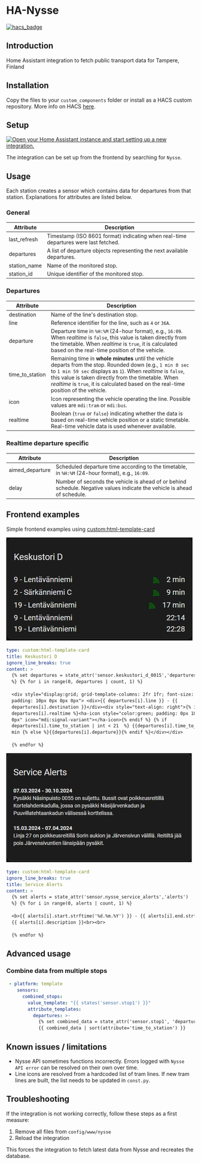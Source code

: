 # HA-Nysse

[![hacs_badge](https://img.shields.io/badge/HACS-Custom-41BDF5.svg?style=for-the-badge)](https://github.com/hacs/integration)

## Introduction

Home Assistant integration to fetch public transport data for Tampere, Finland

## Installation

Copy the files to your `custom_components` folder or install as a HACS custom repository. More info on HACS [here](https://hacs.xyz/).

## Setup

[![Open your Home Assistant instance and start setting up a new integration.](https://my.home-assistant.io/badges/config_flow_start.svg)](https://my.home-assistant.io/redirect/config_flow_start/?domain=nysse)

The integration can be set up from the frontend by searching for `Nysse`.

## Usage

Each station creates a sensor which contains data for departures from that station. Explanations for attributes are listed below.

### General

| Attribute    | Description                                                                         |
| ------------ | ----------------------------------------------------------------------------------- |
| last_refresh | Timestamp (ISO 8601 format) indicating when real-time departures were last fetched. |
| departures   | A list of departure objects representing the next available departures.             |
| station_name | Name of the monitored stop.                                                         |
| station_id   | Unique identifier of the monitored stop.                                            | 

### Departures

| Attribute       | Description                                                                                                                                                                                                                                                                                                                 |
| --------------- | --------------------------------------------------------------------------------------------------------------------------------------------------------------------------------------------------------------------------------------------------------------------------------------------------------------------------- |
| destination     | Name of the line's destination stop.                                                                                                                                                                                                                                                                                        |
| line            | Reference identifier for the line, such as `4` or `36A`.                                                                                                                                                                                                                                                                    |
| departure       | Departure time in `%H:%M` (24-hour format), e.g., `16:09`. When _realtime_ is `false`, this value is taken directly from the timetable. When _realtime_ is `true`, it is calculated based on the real-time position of the vehicle.                                                                                         |
| time_to_station | Remaining time in **whole minutes** until the vehicle departs from the stop. Rounded down (e.g., `1 min 0 sec` to `1 min 59 sec` displays as `1`). When _realtime_ is `false`, this value is taken directly from the timetable. When _realtime_ is `true`, it is calculated based on the real-time position of the vehicle. |
| icon            | Icon representing the vehicle operating the line. Possible values are `mdi:tram` or `mdi:bus`.                                                                                                                                                                                                                              |
| realtime        | Boolean (`true` or `false`) indicating whether the data is based on real-time vehicle position or a static timetable. Real-time vehicle data is used whenever available.                                                                                                                                                    |

### Realtime departure specific

| Attribute       | Description                                                                                                              |
| --------------- | ------------------------------------------------------------------------------------------------------------------------ |
| aimed_departure | Scheduled departure time according to the timetable, in `%H:%M` (24-hour format), e.g., `16:09`.                         |
| delay           | Number of seconds the vehicle is ahead of or behind schedule. Negative values indicate the vehicle is ahead of schedule. |

## Frontend examples

Simple frontend examples using [custom:html-template-card](https://github.com/PiotrMachowski/Home-Assistant-Lovelace-HTML-Jinja2-Template-card)

![Example](https://github.com/warrior25/HA-Nysse/raw/main/docs/frontend_example.jpg)

```yaml
type: custom:html-template-card
title: Keskustori D
ignore_line_breaks: true
content: >
  {% set departures = state_attr('sensor.keskustori_d_0015','departures')
  %} {% for i in range(0, departures | count, 1) %}

  <div style="display:grid; grid-template-columns: 2fr 1fr; font-size: 20px;
  padding: 10px 0px 0px 0px"> <div>{{ departures[i].line }} - {{
  departures[i].destination }}</div><div style="text-align: right">{% if
  departures[i].realtime %}<ha-icon style="color:green; padding: 0px 10px 0px
  0px" icon="mdi:signal-variant"></ha-icon>{% endif %} {% if
  departures[i].time_to_station | int < 21  %} {{departures[i].time_to_station}}
  min {% else %}{{departures[i].departure}}{% endif %}</div></div>

  {% endfor %}
```

![Service Alerts](https://github.com/warrior25/HA-Nysse/blob/d8fe99019902ee1c8edbfe302f086c5f6c5a6a5c/docs/service_alerts.jpg)

```yaml
type: custom:html-template-card
ignore_line_breaks: true
title: Service Alerts
content: >
  {% set alerts = state_attr('sensor.nysse_service_alerts','alerts')
  %} {% for i in range(0, alerts | count, 1) %}

  <b>{{ alerts[i].start.strftime('%d.%m.%Y') }} - {{ alerts[i].end.strftime('%d.%m.%Y') }}</b><br>
  {{ alerts[i].description }}<br><br>

  {% endfor %}
```

## Advanced usage

### Combine data from multiple stops

```yaml
 - platform: template
    sensors:
      combined_stops:
        value_template: "{{ states('sensor.stop1') }}"
        attribute_templates:
          departures: >-
            {% set combined_data = state_attr('sensor.stop1', 'departures') + state_attr('sensor.stop2', 'departures') %}
            {{ combined_data | sort(attribute='time_to_station') }}
```

## Known issues / limitations

- Nysse API sometimes functions incorrectly. Errors logged with `Nysse API error` can be resolved on their own over time.
- Line icons are resolved from a hardcoded list of tram lines. If new tram lines are built, the list needs to be updated in `const.py`.

## Troubleshooting

If the integration is not working correctly, follow these steps as a first measure:

1. Remove all files from `config/www/nysse`
2. Reload the integration

This forces the integration to fetch latest data from Nysse and recreates the database.
